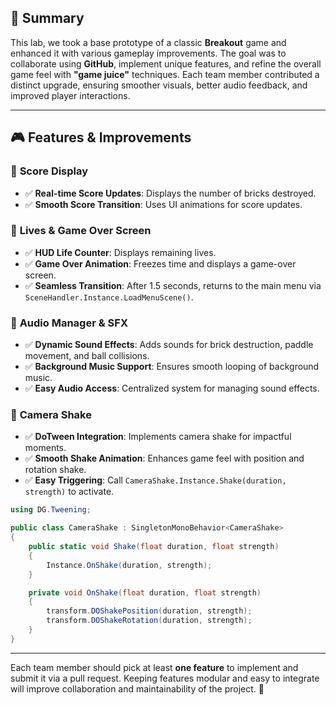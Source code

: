 ## 🎯 Summary
This lab, we took a base prototype of a classic **Breakout** game and enhanced it with various gameplay improvements. The goal was to collaborate using **GitHub**, implement unique features, and refine the overall game feel with **"game juice"** techniques. Each team member contributed a distinct upgrade, ensuring smoother visuals, better audio feedback, and improved player interactions.

---

## 🎮 Features & Improvements

### 🔹 **Score Display**
- ✅ **Real-time Score Updates**: Displays the number of bricks destroyed.
- ✅ **Smooth Score Transition**: Uses UI animations for score updates.

### 🔹 **Lives & Game Over Screen**
- ✅ **HUD Life Counter**: Displays remaining lives.
- ✅ **Game Over Animation**: Freezes time and displays a game-over screen.
- ✅ **Seamless Transition**: After 1.5 seconds, returns to the main menu via `SceneHandler.Instance.LoadMenuScene()`.

### 🔹 **Audio Manager & SFX**
- ✅ **Dynamic Sound Effects**: Adds sounds for brick destruction, paddle movement, and ball collisions.
- ✅ **Background Music Support**: Ensures smooth looping of background music.
- ✅ **Easy Audio Access**: Centralized system for managing sound effects.


### 🔹 **Camera Shake**
- ✅ **DoTween Integration**: Implements camera shake for impactful moments.
- ✅ **Smooth Shake Animation**: Enhances game feel with position and rotation shake.
- ✅ **Easy Triggering**: Call `CameraShake.Instance.Shake(duration, strength)` to activate.

```csharp
using DG.Tweening;

public class CameraShake : SingletonMonoBehavior<CameraShake>
{
    public static void Shake(float duration, float strength)
    {
        Instance.OnShake(duration, strength);
    }

    private void OnShake(float duration, float strength)
    {
        transform.DOShakePosition(duration, strength);
        transform.DOShakeRotation(duration, strength);
    }
}
```

---

Each team member should pick at least **one feature** to implement and submit it via a pull request. Keeping features modular and easy to integrate will improve collaboration and maintainability of the project. 🚀
